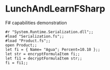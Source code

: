 # LunchAndLearnFSharp
F# capabilities demonstration 

``` f#
#r "System.Runtime.Serialization.dll";;
#load "Serialization.fs";;
#load "Product.fs";;
open Product;;
let fi = { Name= "Agua"; Percent=10.10 };;
let str = encryptFormulaItem fi;;
let fi1 = decryptFormulaItem str;;
fi = fi1;;
```
